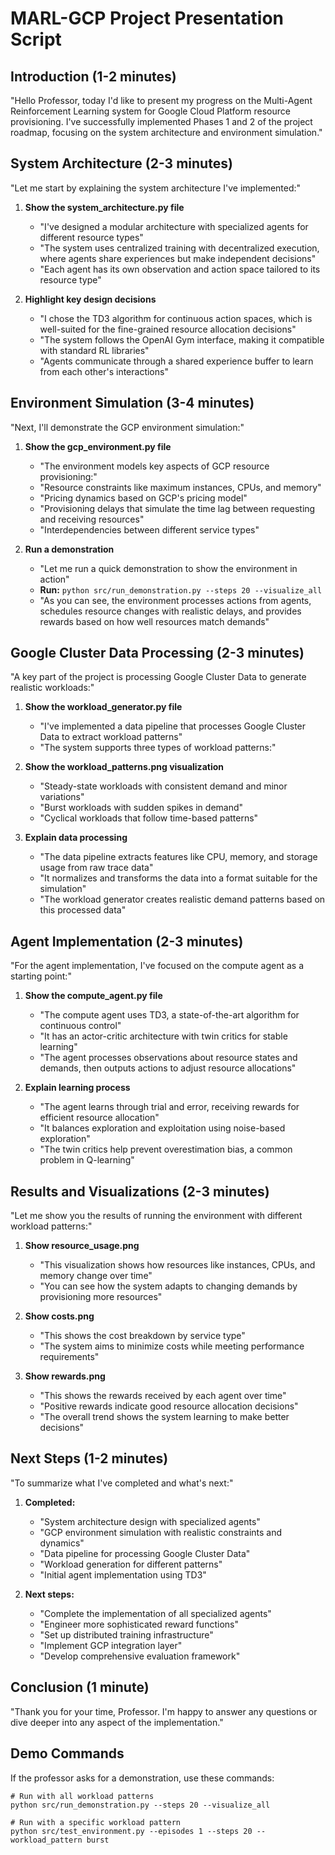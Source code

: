 # MARL-GCP Project Presentation Script

## Introduction (1-2 minutes)

"Hello Professor, today I'd like to present my progress on the Multi-Agent Reinforcement Learning system for Google Cloud Platform resource provisioning. I've successfully implemented Phases 1 and 2 of the project roadmap, focusing on the system architecture and environment simulation."

## System Architecture (2-3 minutes)

"Let me start by explaining the system architecture I've implemented:"

1. **Show the system_architecture.py file**
   - "I've designed a modular architecture with specialized agents for different resource types"
   - "The system uses centralized training with decentralized execution, where agents share experiences but make independent decisions"
   - "Each agent has its own observation and action space tailored to its resource type"

2. **Highlight key design decisions**
   - "I chose the TD3 algorithm for continuous action spaces, which is well-suited for the fine-grained resource allocation decisions"
   - "The system follows the OpenAI Gym interface, making it compatible with standard RL libraries"
   - "Agents communicate through a shared experience buffer to learn from each other's interactions"

## Environment Simulation (3-4 minutes)

"Next, I'll demonstrate the GCP environment simulation:"

1. **Show the gcp_environment.py file**
   - "The environment models key aspects of GCP resource provisioning:"
   - "Resource constraints like maximum instances, CPUs, and memory"
   - "Pricing dynamics based on GCP's pricing model"
   - "Provisioning delays that simulate the time lag between requesting and receiving resources"
   - "Interdependencies between different service types"

2. **Run a demonstration**
   - "Let me run a quick demonstration to show the environment in action"
   - **Run:** `python src/run_demonstration.py --steps 20 --visualize_all`
   - "As you can see, the environment processes actions from agents, schedules resource changes with realistic delays, and provides rewards based on how well resources match demands"

## Google Cluster Data Processing (2-3 minutes)

"A key part of the project is processing Google Cluster Data to generate realistic workloads:"

1. **Show the workload_generator.py file**
   - "I've implemented a data pipeline that processes Google Cluster Data to extract workload patterns"
   - "The system supports three types of workload patterns:"
   
2. **Show the workload_patterns.png visualization**
   - "Steady-state workloads with consistent demand and minor variations"
   - "Burst workloads with sudden spikes in demand"
   - "Cyclical workloads that follow time-based patterns"
   
3. **Explain data processing**
   - "The data pipeline extracts features like CPU, memory, and storage usage from raw trace data"
   - "It normalizes and transforms the data into a format suitable for the simulation"
   - "The workload generator creates realistic demand patterns based on this processed data"

## Agent Implementation (2-3 minutes)

"For the agent implementation, I've focused on the compute agent as a starting point:"

1. **Show the compute_agent.py file**
   - "The compute agent uses TD3, a state-of-the-art algorithm for continuous control"
   - "It has an actor-critic architecture with twin critics for stable learning"
   - "The agent processes observations about resource states and demands, then outputs actions to adjust resource allocations"
   
2. **Explain learning process**
   - "The agent learns through trial and error, receiving rewards for efficient resource allocation"
   - "It balances exploration and exploitation using noise-based exploration"
   - "The twin critics help prevent overestimation bias, a common problem in Q-learning"

## Results and Visualizations (2-3 minutes)

"Let me show you the results of running the environment with different workload patterns:"

1. **Show resource_usage.png**
   - "This visualization shows how resources like instances, CPUs, and memory change over time"
   - "You can see how the system adapts to changing demands by provisioning more resources"
   
2. **Show costs.png**
   - "This shows the cost breakdown by service type"
   - "The system aims to minimize costs while meeting performance requirements"
   
3. **Show rewards.png**
   - "This shows the rewards received by each agent over time"
   - "Positive rewards indicate good resource allocation decisions"
   - "The overall trend shows the system learning to make better decisions"

## Next Steps (1-2 minutes)

"To summarize what I've completed and what's next:"

1. **Completed:**
   - "System architecture design with specialized agents"
   - "GCP environment simulation with realistic constraints and dynamics"
   - "Data pipeline for processing Google Cluster Data"
   - "Workload generation for different patterns"
   - "Initial agent implementation using TD3"
   
2. **Next steps:**
   - "Complete the implementation of all specialized agents"
   - "Engineer more sophisticated reward functions"
   - "Set up distributed training infrastructure"
   - "Implement GCP integration layer"
   - "Develop comprehensive evaluation framework"

## Conclusion (1 minute)

"Thank you for your time, Professor. I'm happy to answer any questions or dive deeper into any aspect of the implementation."

## Demo Commands

If the professor asks for a demonstration, use these commands:

```
# Run with all workload patterns
python src/run_demonstration.py --steps 20 --visualize_all

# Run with a specific workload pattern
python src/test_environment.py --episodes 1 --steps 20 --workload_pattern burst
``` 